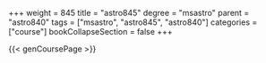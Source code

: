 +++
weight = 845
title = "astro845"
degree = "msastro"
parent = "astro840"
tags = ["msastro", "astro845", "astro840"]
categories = ["course"]
bookCollapseSection = false
+++

{{< genCoursePage >}}
